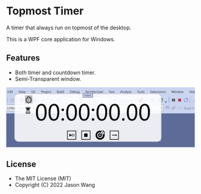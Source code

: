 # Topmost Timer

A timer that always run on topmost of the desktop.  

This is a WPF core application for Windows.

## Features
* Both timer and countdown timer.
* Semi-Transparent window.

![screenshot](screenshot.jpg)

## License
* The MIT License (MIT)
* Copyright (C) 2022 Jason Wang